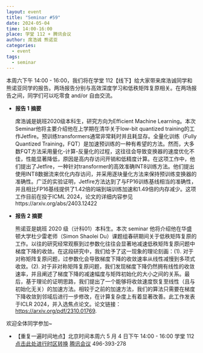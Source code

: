 ```yaml
---
layout: event
title: "Seminar #59"
date: 2024-05-04
time: 14:00-16:00
place: 学堂 112 + 腾讯会议
author: 席浩诚 熊诺亚
categories:
  - event
tags:
  - seminar
---
```


本周六下午 14:00 - 16:00，我们将在学堂 112【线下】给大家带来席浩诚同学和熊诺亚同学的报告。两场报告分别与高效深度学习和低秩矩阵复原相关。在两场报告之间，同学们可以吃零食 and/or 自由交流。

* **报告 1 摘要**

   席浩诚是姚班2020级本科生，研究方向为Efficient Machine Learning。本次Seminar他将主要介绍他在上学期在清华关于low-bit quantized training的工作Jetfire。预训练transformers通常非常耗时并且耗显存。全量化训练（Fully Quantized Training，FQT）是加速预训练的一种有希望的方法。然而，大多数FQT方法采用量化-计算-反量化的过程，这往往会导致变换器的速度优化不佳，性能显著降低，原因是高内存访问开销和低精度计算。在这项工作中，他们提出了Jetfire，一种针对transformer的高效准确INT8训练方法。他们提出使用INT8数据流来优化内存访问，并采用逐块量化方法来保持预训练变换器的准确性。广泛的实验证明，Jetfire方法达到了与FP16训练基线相当的准确性，并且相比FP16基线提供了1.42倍的端到端训练加速和1.49倍的内存减少。这项工作目前在投于ICML 2024，论文的详细内容参见https://arxiv.org/abs/2403.12422

* **报告 2 摘要**

   熊诺亚是姚班 2020 级（计科01）本科生。本次 seminar 他将介绍他在华盛顿大学杜少雷老师（Simon Shaolei Du）课题组春研期间关于低秩矩阵复原的工作。以往的研究经常观察到过参数化往往会显著地减速低秩矩阵复原问题中梯度下降的收敛。在这段研究中，我们给予了这一现象的理论刻画：(1). 对于对称矩阵复原问题，过参数化会导致梯度下降的收敛速率从线性减慢到多项式收敛。(2). 对于非对称矩阵复原问题，我们发现梯度下降仍然拥有线性的收敛速率，并且阐述了梯度下降的减速幅度与矩阵初始化的大小之间的关系。最后，基于理论的证明思路，我们提出了一个能够将收敛速度恢复至线性（且与初始化无关）的加速方法。相较于之前的加速方法，我们的算法只需要在梯度下降收敛到邻域后进行一步修改，在计算复杂度上有着显著改善。此工作发表于ICLR 2024，并入选焦点论文。论文链接：https://arxiv.org/pdf/2310.01769. 
   

欢迎全体同学参加~
   <!--more-->

* 【重复一遍时间地点】北京时间本周六 5 月 4 日下午 14:00 - 16:00 学堂 112 [点击此处进行时区转换](https://www.timeanddate.com/worldclock/fixedtime.html?msg=Yao+Class+Seminar+59&iso=20240504T14&p1=33&ah=2) [腾讯会议](https://meeting.tencent.com/dm/f8xSXxvrdngu) 496-393-278

